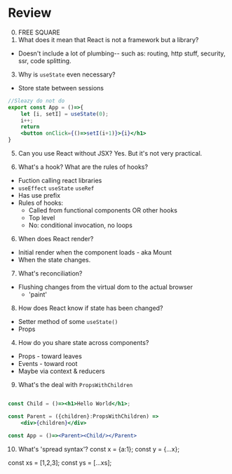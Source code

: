 # Review

00. FREE SQUARE
01. What does it mean that React is not a framework but a library?
* Doesn't include a lot of plumbing-- such as: routing, http stuff, security, ssr, code splitting.


03. Why is `useState` even necessary?
* Store state between sessions
```jsx
//Sleazy do not do
export const App = ()=>{
	let [i, setI] = useState(0);
	i++;
	return 
	<button onClick={()=>setI(i+1)}>{i}</h1>
}
```

05. Can you use React without JSX? 
Yes. But it's not very practical.

02. What's a hook? What are the rules of hooks?
* Fuction calling react libraries 
* `useEffect` `useState` `useRef`
* Has use prefix
* Rules of hooks:
  - Called from functional components OR other hooks
  - Top level
  - No: conditional invocation, no loops 


06. When does React render?
  - Initial render when the component loads - aka Mount
  - When the state changes.

07. What's reconciliation?
* Flushing changes from the virtual dom to the actual browser
  - 'paint'

08. How does React know if state has been changed?
- Setter method of some `useState()`
- Props


04. How do you share state across components?
- Props - toward leaves
- Events - toward root
- Maybe via context & reducers


09. What's the deal with `PropsWithChildren`

```jsx

const Child = ()=><h1>Hello World</h1>;

const Parent = ({children}:PropsWithChildren) =>
	<div>{children}</div>

const App = ()=><Parent><Child/></Parent>


```


10. What's 'spread syntax'?
const x = {a:1};
const y = {...x};


const xs = [1,2,3];
const ys = [...xs];


